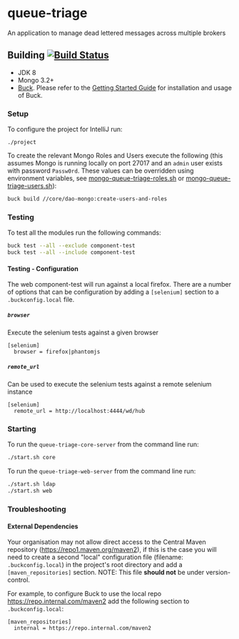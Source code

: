 # queue-triage

An application to manage dead lettered messages across multiple brokers

## Building [![Build Status](https://travis-ci.org/dwpdigitaltech/queue-triage.svg?branch=master)](https://travis-ci.org/dwpdigitaltech/queue-triage)
* JDK 8
* Mongo 3.2+
* [Buck](https://buckbuild.com/).  Please refer to the [Getting Started Guide]() for installation and usage of Buck.

### Setup
To configure the project for IntelliJ run:

```
./project
```

To create the relevant Mongo Roles and Users execute the following (this assumes Mongo is running locally on port 27017 and an `admin` user exists with password `Passw0rd`.  These values can be overridden using environment variables, see [mongo-queue-triage-roles.sh](core/dao-mongo/src/main/resources/mongo-queue-triage-roles.sh) or [mongo-queue-triage-users.sh](core/dao-mongo/src/main/resources/mongo-queue-triage-users.sh)):
```bash
buck build //core/dao-mongo:create-users-and-roles
```

### Testing
To test all the modules run the following commands:

```bash
buck test --all --exclude component-test
buck test --all --include component-test
```
#### Testing - Configuration
The web component-test will run against a local firefox.  There are a number of options that can be configuration by adding a `[selenium]` section to a `.buckconfig.local` file.

##### `browser`
Execute the selenium tests against a given browser
```
[selenium]
  browser = firefox|phantomjs
```
##### `remote_url`
Can be used to execute the selenium tests against a remote selenium instance
```
[selenium]
  remote_url = http://localhost:4444/wd/hub
```

### Starting
To run the `queue-triage-core-server` from the command line run:

```bash
./start.sh core
```

To run the `queue-triage-web-server` from the command line run:

```bash
./start.sh ldap
./start.sh web
```

### Troubleshooting
#### External Dependencies
Your organisation may not allow direct access to the Central Maven repository (https://repo1.maven.org/maven2), if this is the case you will need to create a second "local" configuration file (filename: `.buckconfig.local`) in the project's root directory and add a `[maven_repositories]` section.  NOTE: This file **should not** be under version-control.

For example, to configure Buck to use the local repo <https://repo.internal.com/maven2> add the following section to `.buckconfig.local`:
```
[maven_repositories]
  internal = https://repo.internal.com/maven2
```

